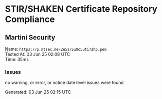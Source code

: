 # STIR/SHAKEN Certificate Repository Compliance

## Martini Security

Name: `https://p.mtsec.me/2e5a/SuUc5uti72hp.pem`\
Tested At: 03 Jun 25 02:08 UTC\
Time: 35ms

### Issues

no warning, or error, or notice date level issues were found

Generated: 03 Jun 25 02:15 UTC